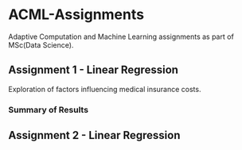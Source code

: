 # ACML-Assignments
Adaptive Computation and Machine Learning assignments as part of MSc(Data Science).

## Assignment 1 - Linear Regression

Exploration of factors influencing medical insurance costs. 

### Summary of Results

## Assignment 2 - Linear Regression
